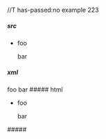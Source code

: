 //T has-passed:no
example 223
##### src
- foo


  bar
##### xml
<?xml version="1.0" encoding="UTF-8"?>
<!DOCTYPE document SYSTEM "CommonMark.dtd">
<document xmlns="http://commonmark.org/xml/1.0">
  <list type="bullet" tight="false">
    <item>
      <paragraph>
        <text>foo</text>
      </paragraph>
      <paragraph>
        <text>bar</text>
      </paragraph>
    </item>
  </list>
</document>
##### html
<ul>
<li>
<p>foo</p>
<p>bar</p>
</li>
</ul>
#####

